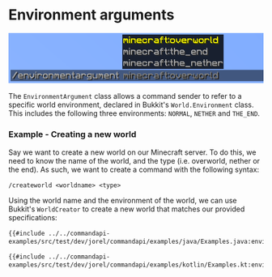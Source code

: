 # Environment arguments

![An environment argument with the suggestions minecraft:overworld, minecraft:the_end and minecraft:the_nether](./images/arguments/environment.png)

The `EnvironmentArgument` class allows a command sender to refer to a specific world environment, declared in Bukkit's `World.Environment` class. This includes the following three environments: `NORMAL`, `NETHER` and `THE_END`.

<div class="example">

### Example - Creating a new world

Say we want to create a new world on our Minecraft server. To do this, we need to know the name of the world, and the type (i.e. overworld, nether or the end). As such, we want to create a command with the following syntax:

```mccmd
/createworld <worldname> <type>
```

Using the world name and the environment of the world, we can use Bukkit's `WorldCreator` to create a new world that matches our provided specifications:

<div class="multi-pre">

```java,Java
{{#include ../../commandapi-examples/src/test/dev/jorel/commandapi/examples/java/Examples.java:environmentarguments}}
```

```kotlin,Kotlin
{{#include ../../commandapi-examples/src/test/dev/jorel/commandapi/examples/kotlin/Examples.kt:environmentarguments}}
```

</div>

</div>
